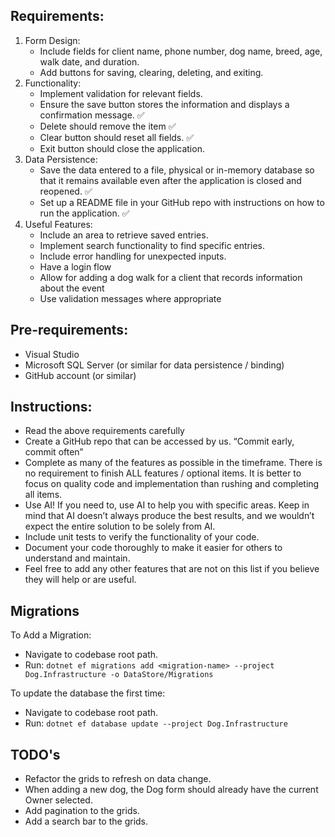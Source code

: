 ## Requirements:
1. Form Design:
    * Include fields for client name, phone number, dog name, breed, age, walk date, and duration.
    * Add buttons for saving, clearing, deleting, and exiting.
2. Functionality:
    * Implement validation for relevant fields.
    * Ensure the save button stores the information and displays a confirmation message. ✅
    * Delete should remove the item ✅
    * Clear button should reset all fields. ✅
    * Exit button should close the application.
2. Data Persistence:
    * Save the data entered to a file, physical or in-memory database so that it remains available even after the application is closed and reopened. ✅
    * Set up a README file in your GitHub repo with instructions on how to run the application. ✅
4. Useful Features:
    * Include an area to retrieve saved entries.
    * Implement search functionality to find specific entries.
    * Include error handling for unexpected inputs.
    * Have a login flow
    * Allow for adding a dog walk for a client that records information about the event
    * Use validation messages where appropriate

## Pre-requirements:
  * Visual Studio
  * Microsoft SQL Server (or similar for data persistence / binding)
  * GitHub account (or similar)

## Instructions:
* Read the above requirements carefully
* Create a GitHub repo that can be accessed by us. “Commit early, commit often”
* Complete as many of the features as possible in the timeframe. There is no requirement to finish ALL features / optional items. It is better to focus on quality code and implementation than rushing and completing all items.
* Use AI! If you need to, use AI to help you with specific areas. Keep in mind that AI doesn’t always produce the best results, and we wouldn’t expect the entire solution to be solely from AI.
* Include unit tests to verify the functionality of your code.
* Document your code thoroughly to make it easier for others to understand and maintain.
* Feel free to add any other features that are not on this list if you believe they will help or are useful.

## Migrations
To Add a Migration:
* Navigate to codebase root path.
* Run: `dotnet ef migrations add <migration-name> --project Dog.Infrastructure -o DataStore/Migrations`

To update the database the first time:
* Navigate to codebase root path.
* Run: `dotnet ef database update --project Dog.Infrastructure`

## TODO's
* Refactor the grids to refresh on data change.
* When adding a new dog, the Dog form should already have the current Owner selected.
* Add pagination to the grids.
* Add a search bar to the grids.
